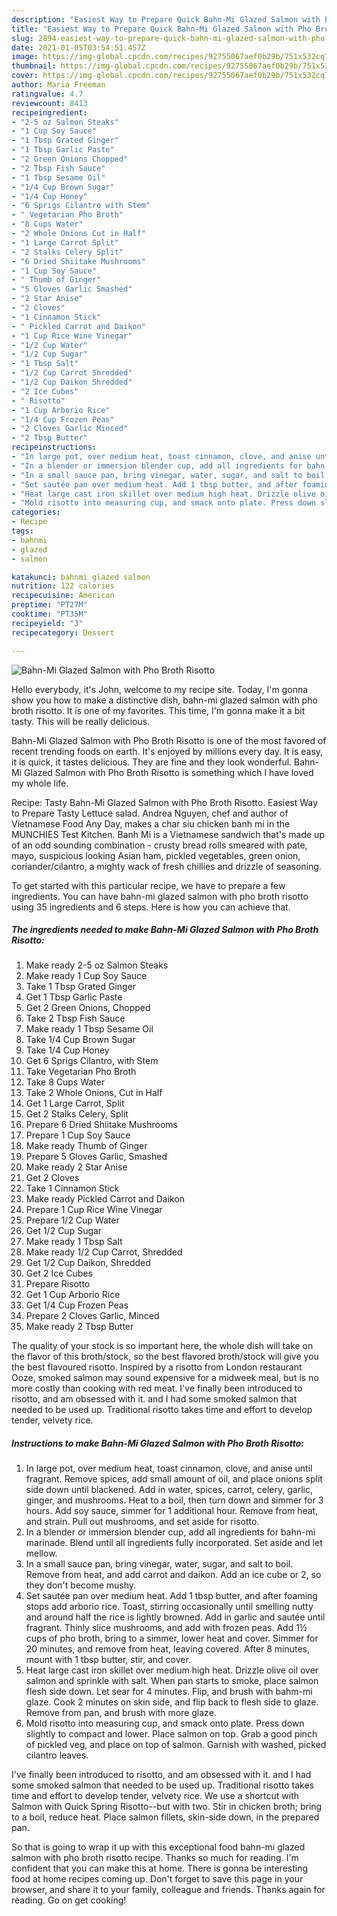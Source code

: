 ```yaml
---
description: "Easiest Way to Prepare Quick Bahn-Mi Glazed Salmon with Pho Broth Risotto"
title: "Easiest Way to Prepare Quick Bahn-Mi Glazed Salmon with Pho Broth Risotto"
slug: 2894-easiest-way-to-prepare-quick-bahn-mi-glazed-salmon-with-pho-broth-risotto
date: 2021-01-05T03:54:51.457Z
image: https://img-global.cpcdn.com/recipes/92755067aef0b29b/751x532cq70/bahn-mi-glazed-salmon-with-pho-broth-risotto-recipe-main-photo.jpg
thumbnail: https://img-global.cpcdn.com/recipes/92755067aef0b29b/751x532cq70/bahn-mi-glazed-salmon-with-pho-broth-risotto-recipe-main-photo.jpg
cover: https://img-global.cpcdn.com/recipes/92755067aef0b29b/751x532cq70/bahn-mi-glazed-salmon-with-pho-broth-risotto-recipe-main-photo.jpg
author: Maria Freeman
ratingvalue: 4.7
reviewcount: 8413
recipeingredient:
- "2-5 oz Salmon Steaks"
- "1 Cup Soy Sauce"
- "1 Tbsp Grated Ginger"
- "1 Tbsp Garlic Paste"
- "2 Green Onions Chopped"
- "2 Tbsp Fish Sauce"
- "1 Tbsp Sesame Oil"
- "1/4 Cup Brown Sugar"
- "1/4 Cup Honey"
- "6 Sprigs Cilantro with Stem"
- " Vegetarian Pho Broth"
- "8 Cups Water"
- "2 Whole Onions Cut in Half"
- "1 Large Carrot Split"
- "2 Stalks Celery Split"
- "6 Dried Shiitake Mushrooms"
- "1 Cup Soy Sauce"
- " Thumb of Ginger"
- "5 Gloves Garlic Smashed"
- "2 Star Anise"
- "2 Cloves"
- "1 Cinnamon Stick"
- " Pickled Carrot and Daikon"
- "1 Cup Rice Wine Vinegar"
- "1/2 Cup Water"
- "1/2 Cup Sugar"
- "1 Tbsp Salt"
- "1/2 Cup Carrot Shredded"
- "1/2 Cup Daikon Shredded"
- "2 Ice Cubes"
- " Risotto"
- "1 Cup Arborio Rice"
- "1/4 Cup Frozen Peas"
- "2 Cloves Garlic Minced"
- "2 Tbsp Butter"
recipeinstructions:
- "In large pot, over medium heat, toast cinnamon, clove, and anise until fragrant. Remove spices, add small amount of oil, and place onions split side down until blackened. Add in water, spices, carrot, celery, garlic, ginger, and mushrooms. Heat to a boil, then turn down and simmer for 3 hours. Add soy sauce, simmer for 1 additional hour. Remove from heat, and strain. Pull out mushrooms, and set aside for risotto."
- "In a blender or immersion blender cup, add all ingredients for bahn-mi marinade. Blend until all ingredients fully incorporated. Set aside and let mellow."
- "In a small sauce pan, bring vinegar, water, sugar, and salt to boil. Remove from heat, and add carrot and daikon. Add an ice cube or 2, so they don&#39;t become mushy."
- "Set sautée pan over medium heat. Add 1 tbsp butter, and after foaming stops add arborio rice. Toast, stirring occasionally until smelling nutty and around half the rice is lightly browned. Add in garlic and sautée until fragrant. Thinly slice mushrooms, and add with frozen peas. Add 1½ cups of pho broth, bring to a simmer, lower heat and cover. Simmer for 20 minutes, and remove from heat, leaving covered. After 8 minutes, mount with 1 tbsp butter, stir, and cover."
- "Heat large cast iron skillet over medium high heat. Drizzle olive oil over salmon and sprinkle with salt. When pan starts to smoke, place salmon flesh side down. Let sear for 4 minutes. Flip, and brush with bahm-mi glaze. Cook 2 minutes on skin side, and flip back to flesh side to glaze. Remove from pan, and brush with more glaze."
- "Mold risotto into measuring cup, and smack onto plate. Press down slightly to compact and lower. Place salmon on top. Grab a good pinch of pickled veg, and place on top of salmon. Garnish with washed, picked cilantro leaves."
categories:
- Recipe
tags:
- bahnmi
- glazed
- salmon

katakunci: bahnmi glazed salmon 
nutrition: 122 calories
recipecuisine: American
preptime: "PT27M"
cooktime: "PT35M"
recipeyield: "3"
recipecategory: Dessert

---
```



![Bahn-Mi Glazed Salmon with Pho Broth Risotto](https://img-global.cpcdn.com/recipes/92755067aef0b29b/751x532cq70/bahn-mi-glazed-salmon-with-pho-broth-risotto-recipe-main-photo.jpg)

Hello everybody, it's John, welcome to my recipe site. Today, I'm gonna show you how to make a distinctive dish, bahn-mi glazed salmon with pho broth risotto. It is one of my favorites. This time, I'm gonna make it a bit tasty. This will be really delicious.

Bahn-Mi Glazed Salmon with Pho Broth Risotto is one of the most favored of recent trending foods on earth. It's enjoyed by millions every day. It is easy, it is quick, it tastes delicious. They are fine and they look wonderful. Bahn-Mi Glazed Salmon with Pho Broth Risotto is something which I have loved my whole life.

Recipe: Tasty Bahn-Mi Glazed Salmon with Pho Broth Risotto. Easiest Way to Prepare Tasty Lettuce salad. Andrea Nguyen, chef and author of Vietnamese Food Any Day, makes a char siu chicken banh mi in the MUNCHIES Test Kitchen. Banh Mi is a Vietnamese sandwich that&#39;s made up of an odd sounding combination - crusty bread rolls smeared with pate, mayo, suspicious looking Asian ham, pickled vegetables, green onion, coriander/cilantro, a mighty wack of fresh chillies and drizzle of seasoning.


To get started with this particular recipe, we have to prepare a few ingredients. You can have bahn-mi glazed salmon with pho broth risotto using 35 ingredients and 6 steps. Here is how you can achieve that.

<!--inarticleads1-->

##### The ingredients needed to make Bahn-Mi Glazed Salmon with Pho Broth Risotto:

1. Make ready 2-5 oz Salmon Steaks
1. Make ready 1 Cup Soy Sauce
1. Take 1 Tbsp Grated Ginger
1. Get 1 Tbsp Garlic Paste
1. Get 2 Green Onions, Chopped
1. Take 2 Tbsp Fish Sauce
1. Make ready 1 Tbsp Sesame Oil
1. Take 1/4 Cup Brown Sugar
1. Take 1/4 Cup Honey
1. Get 6 Sprigs Cilantro, with Stem
1. Take  Vegetarian Pho Broth
1. Take 8 Cups Water
1. Take 2 Whole Onions, Cut in Half
1. Get 1 Large Carrot, Split
1. Get 2 Stalks Celery, Split
1. Prepare 6 Dried Shiitake Mushrooms
1. Prepare 1 Cup Soy Sauce
1. Make ready  Thumb of Ginger
1. Prepare 5 Gloves Garlic, Smashed
1. Make ready 2 Star Anise
1. Get 2 Cloves
1. Take 1 Cinnamon Stick
1. Make ready  Pickled Carrot and Daikon
1. Prepare 1 Cup Rice Wine Vinegar
1. Prepare 1/2 Cup Water
1. Get 1/2 Cup Sugar
1. Make ready 1 Tbsp Salt
1. Make ready 1/2 Cup Carrot, Shredded
1. Get 1/2 Cup Daikon, Shredded
1. Get 2 Ice Cubes
1. Prepare  Risotto
1. Get 1 Cup Arborio Rice
1. Get 1/4 Cup Frozen Peas
1. Prepare 2 Cloves Garlic, Minced
1. Make ready 2 Tbsp Butter


The quality of your stock is so important here, the whole dish will take on the flavor of this broth/stock, so the best flavored broth/stock will give you the best flavoured risotto. Inspired by a risotto from London restaurant Ooze, smoked salmon may sound expensive for a midweek meal, but is no more costly than cooking with red meat. I&#39;ve finally been introduced to risotto, and am obsessed with it. and I had some smoked salmon that needed to be used up. Traditional risotto takes time and effort to develop tender, velvety rice. 

<!--inarticleads2-->

##### Instructions to make Bahn-Mi Glazed Salmon with Pho Broth Risotto:

1. In large pot, over medium heat, toast cinnamon, clove, and anise until fragrant. Remove spices, add small amount of oil, and place onions split side down until blackened. Add in water, spices, carrot, celery, garlic, ginger, and mushrooms. Heat to a boil, then turn down and simmer for 3 hours. Add soy sauce, simmer for 1 additional hour. Remove from heat, and strain. Pull out mushrooms, and set aside for risotto.
1. In a blender or immersion blender cup, add all ingredients for bahn-mi marinade. Blend until all ingredients fully incorporated. Set aside and let mellow.
1. In a small sauce pan, bring vinegar, water, sugar, and salt to boil. Remove from heat, and add carrot and daikon. Add an ice cube or 2, so they don&#39;t become mushy.
1. Set sautée pan over medium heat. Add 1 tbsp butter, and after foaming stops add arborio rice. Toast, stirring occasionally until smelling nutty and around half the rice is lightly browned. Add in garlic and sautée until fragrant. Thinly slice mushrooms, and add with frozen peas. Add 1½ cups of pho broth, bring to a simmer, lower heat and cover. Simmer for 20 minutes, and remove from heat, leaving covered. After 8 minutes, mount with 1 tbsp butter, stir, and cover.
1. Heat large cast iron skillet over medium high heat. Drizzle olive oil over salmon and sprinkle with salt. When pan starts to smoke, place salmon flesh side down. Let sear for 4 minutes. Flip, and brush with bahm-mi glaze. Cook 2 minutes on skin side, and flip back to flesh side to glaze. Remove from pan, and brush with more glaze.
1. Mold risotto into measuring cup, and smack onto plate. Press down slightly to compact and lower. Place salmon on top. Grab a good pinch of pickled veg, and place on top of salmon. Garnish with washed, picked cilantro leaves.


I&#39;ve finally been introduced to risotto, and am obsessed with it. and I had some smoked salmon that needed to be used up. Traditional risotto takes time and effort to develop tender, velvety rice. We use a shortcut with Salmon with Quick Spring Risotto--but with two. Stir in chicken broth; bring to a boil, reduce heat. Place salmon fillets, skin-side down, in the prepared pan. 

So that is going to wrap it up with this exceptional food bahn-mi glazed salmon with pho broth risotto recipe. Thanks so much for reading. I'm confident that you can make this at home. There is gonna be interesting food at home recipes coming up. Don't forget to save this page in your browser, and share it to your family, colleague and friends. Thanks again for reading. Go on get cooking!
